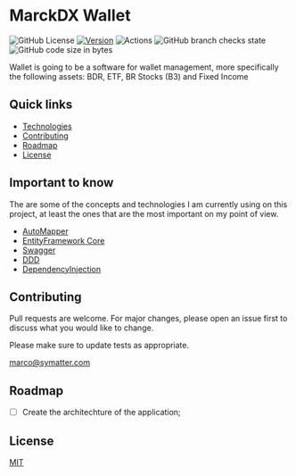 # MarckDX Wallet

![GitHub License](https://img.shields.io/github/license/marckdx/Wallet)
[![Version](https://img.shields.io/badge/version-0.0.0-red.svg)](https://semver.org)
![Actions](https://github.com/marckdx/Wallet/actions/workflows/ci.yml/badge.svg)
![GitHub branch checks state](https://img.shields.io/github/checks-status/marckdx/Wallet/main)
![GitHub code size in bytes](https://img.shields.io/github/languages/code-size/marckdx/Wallet)

Wallet is going to be a software for wallet management, more specifically the following assets: BDR, ETF, BR Stocks (B3) and Fixed Income


## Quick links

* [Technologies](#important-to-know)
* [Contributing](#contributing)
* [Roadmap](#roadmap)
* [License](#license)

## Important to know

The are some of the concepts and technologies I am currently using on this project, at least the ones that are the most important on my point of view.

* [AutoMapper](https://automapper.org/)
* [EntityFramework Core](https://docs.microsoft.com/en-us/ef/core/) 
* [Swagger](https://swagger.io/) 
* [DDD](https://www.infoq.com/articles/ddd-in-practice/) 
* [DependencyInjection](https://docs.microsoft.com/en-us/aspnet/core/fundamentals/dependency-injection?view=aspnetcore-5.0)

## Contributing
Pull requests are welcome. For major changes, please open an issue first to discuss what you would like to change.

Please make sure to update tests as appropriate.

[marco@symatter.com](mailto:marco@symatter.com)

## Roadmap

- [ ] Create the architechture of the application;

## License
[MIT](https://choosealicense.com/licenses/mit/)
